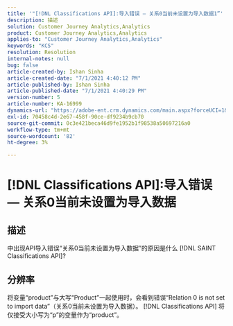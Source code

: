 ```yaml
---
title: '"[!DNL Classifications API]:导入错误 — 关系0当前未设置为导入数据1”'
description: 描述
solution: Customer Journey Analytics,Analytics
product: Customer Journey Analytics,Analytics
applies-to: "Customer Journey Analytics,Analytics"
keywords: "KCS"
resolution: Resolution
internal-notes: null
bug: false
article-created-by: Ishan Sinha
article-created-date: "7/1/2021 4:40:12 PM"
article-published-by: Ishan Sinha
article-published-date: "7/1/2021 4:40:29 PM"
version-number: 5
article-number: KA-16999
dynamics-url: "https://adobe-ent.crm.dynamics.com/main.aspx?forceUCI=1&pagetype=entityrecord&etn=knowledgearticle&id=7b3215fc-8ada-eb11-bacb-000d3a31f036"
exl-id: 70458c4d-2e67-458f-90ce-df9234b9cb70
source-git-commit: 0c3e421beca46d9fe1952b1f98538a50697216a0
workflow-type: tm+mt
source-wordcount: '82'
ht-degree: 3%

---
```


# [!DNL Classifications API]:导入错误 — 关系0当前未设置为导入数据

## 描述


中出现API导入错误“关系0当前未设置为导入数据”的原因是什么 [!DNL SAINT Classifications API]?


## 分辨率


将变量“product”与大写“Product”一起使用时，会看到错误“Relation 0 is not set to import data”（关系0当前未设置为导入数据）。 [!DNL Classifications API] 将仅接受大小写为“p”的变量作为“product”。
